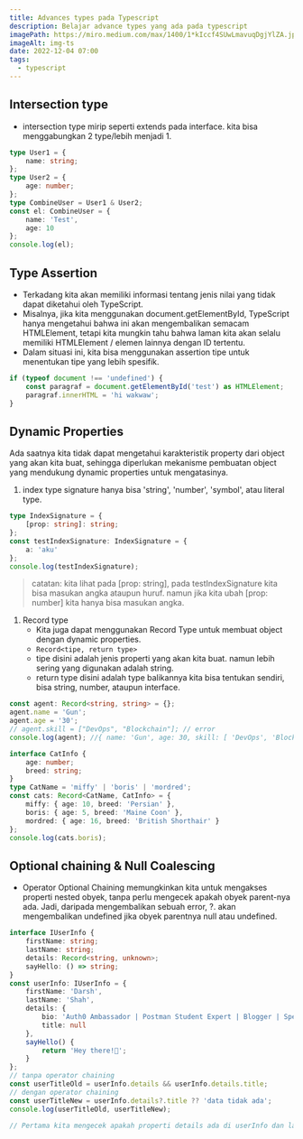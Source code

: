 ```yaml
---
title: Advances types pada Typescript
description: Belajar advance types yang ada pada typescript
imagePath: https://miro.medium.com/max/1400/1*kIccf4SUwLmavuqDgjYlZA.jpeg
imageAlt: img-ts
date: 2022-12-04 07:00
tags:
  - typescript
---
```


## Intersection type

- intersection type mirip seperti extends pada interface. kita bisa menggabungkan 2 type/lebih menjadi 1.

```ts twoslash
type User1 = {
	name: string;
};
type User2 = {
	age: number;
};
type CombineUser = User1 & User2;
const el: CombineUser = {
	name: 'Test',
	age: 10
};
console.log(el);
```

## Type Assertion

- Terkadang kita akan memiliki informasi tentang jenis nilai yang tidak dapat diketahui oleh TypeScript.
- Misalnya, jika kita menggunakan document.getElementById, TypeScript hanya mengetahui bahwa ini akan mengembalikan semacam HTMLElement, tetapi kita mungkin tahu bahwa laman kita akan selalu memiliki HTMLElement / elemen lainnya dengan ID tertentu.
- Dalam situasi ini, kita bisa menggunakan assertion tipe untuk menentukan tipe yang lebih spesifik.

```ts twoslash
if (typeof document !== 'undefined') {
	const paragraf = document.getElementById('test') as HTMLElement;
	paragraf.innerHTML = 'hi wakwaw';
}
```

## Dynamic Properties

Ada saatnya kita tidak dapat mengetahui karakteristik property dari object yang akan kita buat, sehingga diperlukan mekanisme pembuatan object yang mendukung dynamic properties untuk mengatasinya.

1. index type signature
   hanya bisa 'string', 'number', 'symbol', atau literal type.

```ts twoslash
type IndexSignature = {
	[prop: string]: string;
};
const testIndexSignature: IndexSignature = {
	a: 'aku'
};
console.log(testIndexSignature);
```

> catatan: kita lihat pada [prop: string], pada testIndexSignature kita bisa masukan angka ataupun huruf. namun jika kita ubah [prop: number] kita hanya bisa masukan angka.

1. Record type
   - Kita juga dapat menggunakan Record Type untuk membuat object dengan dynamic properties.
   - `Record<tipe, return type>`
   - tipe disini adalah jenis properti yang akan kita buat. namun lebih sering yang digunakan adalah string.
   - return type disini adalah type balikannya kita bisa tentukan sendiri, bisa string, number, ataupun interface.

```ts twoslash
const agent: Record<string, string> = {};
agent.name = 'Gun';
agent.age = '30';
// agent.skill = ["DevOps", "Blockchain"]; // error
console.log(agent); //{ name: 'Gun', age: 30, skill: [ 'DevOps', 'Blockchain' ] }

interface CatInfo {
	age: number;
	breed: string;
}
type CatName = 'miffy' | 'boris' | 'mordred';
const cats: Record<CatName, CatInfo> = {
	miffy: { age: 10, breed: 'Persian' },
	boris: { age: 5, breed: 'Maine Coon' },
	mordred: { age: 16, breed: 'British Shorthair' }
};
console.log(cats.boris);
```

## Optional chaining & Null Coalescing

- Operator Optional Chaining memungkinkan kita untuk mengakses properti nested obyek, tanpa perlu mengecek apakah obyek parent-nya ada. Jadi, daripada mengembalikan sebuah error, ?. akan mengembalikan undefined jika obyek parentnya null atau undefined.

```ts twoslash
interface IUserInfo {
	firstName: string;
	lastName: string;
	details: Record<string, unknown>;
	sayHello: () => string;
}
const userInfo: IUserInfo = {
	firstName: 'Darsh',
	lastName: 'Shah',
	details: {
		bio: 'Auth0 Ambassador | Postman Student Expert | Blogger | Speaker',
		title: null
	},
	sayHello() {
		return 'Hey there!👋';
	}
};
// tanpa operator chaining
const userTitleOld = userInfo.details && userInfo.details.title;
// dengan operator chaining
const userTitleNew = userInfo.details?.title ?? 'data tidak ada';
console.log(userTitleOld, userTitleNew);

// Pertama kita mengecek apakah properti details ada di userInfo dan lalu kita assign title kedalam userTitle jika ia ada. Jika tidak, userTitle akan undefined.
```
